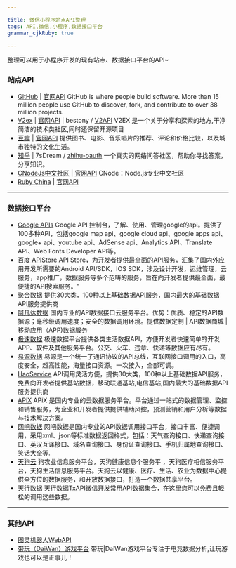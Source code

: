 ```yaml
---

title: 微信小程序站点API整理
tags: API,微信,小程序,数据接口平台
grammar_cjkRuby: true

---
```


整理可以用于小程序开发的现有站点、数据接口平台的API~
### **站点API**
  - [GitHub][1] | [官网API][2]
  GitHub is where people build software. More than 15 million people use GitHub to discover, fork, and contribute to over 38 million projects.
  - [V2ex][3] | [官网API][4] | bestony / [V2API][5]
V2EX 是一个关于分享和探索的地方,干净简洁的技术类社区,同时还保留开源项目 
  - [豆瓣][6] | [官网API][7]
  提供图书、电影、音乐唱片的推荐、评论和价格比较，以及城市独特的文化生活。
  - [知乎][8] | 7sDream / [zhihu-oauth][9]
一个真实的网络问答社区，帮助你寻找答案，分享知识。
  -  [CNodeJs中文社区][10] | [官网API][11]
CNode：Node.js专业中文社区
  - [Ruby China][12] | [官网API][13]

----------


### **数据接口平台**
 
  - [Google APIs][14]
  Google API 控制台，了解、使用、管理google的api。提供了100多种API，包括google map api、google cloud api、google apps api、google+ api、youtube api、AdSense api、Analytics API、Translate API、Web Fonts Developer API等。
  - [百度 APIStore][15] 
  API Store，为开发者提供最全面的API服务，汇集了国内外应用开发所需要的Android API/SDK，IOS SDK，涉及设计开发，运维管理，云服务，app推广，数据服务等多个范畴的服务，旨在向开发者提供最全面，最便捷的API搜索服务。"
  - [聚合数据][16] 
  提供30大类，100种以上基础数据API服务，国内最大的基础数据API服务提供商
  - [阿凡达数据][17] 
  国内专业的API数据接口云服务平台。优势：优质、稳定的API数据源；毫秒级调用速度；安全的数据调用环境。提供数据定制 | API数据商城 | 移动应用（APP)数据服务
  - [极速数据][18] 
  极速数据平台提供各类生活数据API，方便开发者快速简单的开发APP、软件及其他服务平台。公交、火车、违章、快递等数据应有尽有。
  - [易源数据][19] 
  易源是一个统一了通讯协议的API总线，互联网接口调用的入口，高度安全，超高性能，海量接口资源。一次接入，全部可调。
  - [HaoService][20] 
  API调用灵活方便，提供30大类，100种以上基础数据API服务，免费向开发者提供基站数据，移动联通基站,电信基站,国内最大的基础数据API服务提供商
  - [APiX][21] 
  APiX 是国内专业的云数据服务平台。平台通过一站式的数据管理、监控和销售服务，为企业和开发者提供提供辅助风控，预测营销和用户分析等数据与技术解决方案。
  - [网吧数据][22] 
  网吧数据是国内专业的API数据调用接口平台，接口丰富、便捷调用，采用xml、json等标准数据返回格式，包括：天气查询接口、快递查询接口、英汉互译接口、域名查询接口、身份证查询接口、手机归属地查询接口、笑话大全等.
  - [天狗云][23]
  狗农业信息服务平台，天狗健康信息个服务平 ，天狗医疗相信服务平台，天狗生活信息服务平台。天狗云以健康、医疗、生活、农业为数据中心提供全方位的数据服务，和开放数据接口，打造一个数据共享平台。
  - [天行数据][24]
  天行数据TxAPI微信开发常用API数据集合，在这里您可以免费且轻松的调用这些数据。
    

----------

### **其他API**
  - [图灵机器人WebAPI][25] 
  - [带玩（DaiWan）游戏平台][26]
    带玩|DaiWan游戏平台专注于电竞数据分析,让玩游戏也可以是正事儿！
    
  


  [1]: https://github.com/
  [2]: https://developer.github.com/v3/
  [3]: https://www.v2ex.com
  [4]: https://www.v2ex.com/p/7v9TEc53
  [5]: https://github.com/bestony/V2API
  [6]: https://www.douban.com/
  [7]: https://developers.douban.com/wiki/?title=guide
  [8]: https://www.zhihu.com
  [9]: https://github.com/7sDream/zhihu-oauth
  [10]: https://cnodejs.org
  [11]: https://cnodejs.org/api
  [12]: https://ruby-china.org
  [13]: https://ruby-china.org/api
  [14]: https://console.developers.google.com/apis/library?hl=zh-CN
  [15]: http://apistore.baidu.com/
  [16]: https://www.juhe.cn/
  [17]: http://www.avatardata.cn/
  [18]: http://www.jisuapi.com/
  [19]: https://www.showapi.com/
  [20]: http://www.haoservice.com/
  [21]: http://www.apix.cn/
  [22]: http://www.zgw8.com/
  [23]: http://www.tngou.net/
  [24]: http://www.tianapi.com/
  [25]: http://www.tuling123.com/help/h_cent_webapi.jhtml?nav=doc
  [26]: http://www.games-cube.com/
